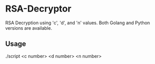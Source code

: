 # RSA-Decryptor
RSA Decryption using 'c', 'd', and 'n' values. Both Golang and Python versions are available. 
## Usage  
./script \<c number\> \<d number\> \<n number\>
